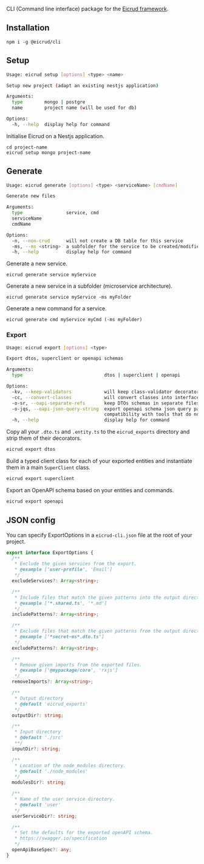 CLI (Command line interface) package for the [Eicrud framework](https://eicrud.com).

## Installation

```
npm i -g @eicrud/cli
```

## Setup
```bash
Usage: eicrud setup [options] <type> <name>

Setup new project (adapt an existing nestjs application)

Arguments:
  type        mongo | postgre
  name        project name (will be used for db)

Options:
  -h, --help  display help for command
```
Initialise Eicrud on a Nestjs application.

```
cd project-name
eicrud setup mongo project-name
```

## Generate
```bash
Usage: eicrud generate [options] <type> <serviceName> [cmdName]

Generate new files

Arguments:
  type                service, cmd
  serviceName
  cmdName

Options:
  -n, --non-crud      will not create a DB table for this service
  -ms, --ms <string>  a subfolder for the service to be created/modified in
  -h, --help          display help for command
```

Generate a new service.
```
eicrud generate service myService
```

Generate a new service in a subfolder (microservice architecture).

```
eicrud generate service myService -ms myFolder
```

Generate a new command for a service.

```
eicrud generate cmd myService myCmd (-ms myFolder)
```

### Export
```bash
Usage: eicrud export [options] <type>

Export dtos, superclient or openapi schemas

Arguments:
  type                              dtos | superclient | openapi

Options:
  -kv, --keep-validators            will keep class-validator decorators when exporting dtos
  -cc, --convert-classes            will convert classes into interfaces when exporting dtos
  -o-sr, --oapi-separate-refs       keep DTOs schemas in separate files
  -o-jqs, --oapi-json-query-string  export openapi schema json query parameters with type string for      
                                    compatibility with tools that do not support application/json there   
  -h, --help                        display help for command
```

Copy all your `.dto.ts` and `.entity.ts` to the `eicrud_exports` directory and strip them of their decorators.
```bash
eicrud export dtos
```
Build a typed client class for each of your exported entities and instantiate them in a main `SuperClient` class.

```bash
eicrud export superclient
```

Export an OpenAPI schema based on your entities and commands.

```bash
eicrud export openapi
```



## JSON config
You can specify ExportOptions in a `eicrud-cli.json` file at the root of your project.
```typescript
export interface ExportOptions {
  /**
   * Exclude the given services from the export.
   * @example ['user-profile', 'Email']
   */
  excludeServices?: Array<string>;

  /**
   * Include files that match the given patterns into the output directory.
   * @example ['*.shared.ts', '*.md']
   */
  includePatterns?: Array<string>;

  /**
   * Exclude files that match the given patterns from the output directory.
   * @example ['*secret-ms*.dto.ts']
   */
  excludePatterns?: Array<string>;

  /**
   * Remove given imports from the exported files.
   * @example ['@mypackage/core', 'rxjs']
   */
  removeImports?: Array<string>;

  /**
   * Output directory
   * @default 'eicrud_exports'
   */
  outputDir?: string;

  /**
   * Input directory
   * @default './src'
   **/
  inputDir?: string;

  /**
   * Location of the node_modules directory.
   * @default './node_modules'
   */
  modulesDir?: string;

  /**
   * Name of the user service directory.
   * @default 'user'
   */
  userServiceDir?: string;

  /**
   * Set the defaults for the exported openAPI schema.
   * https://swagger.io/specification
   */
  openApiBaseSpec?: any;
}
```
